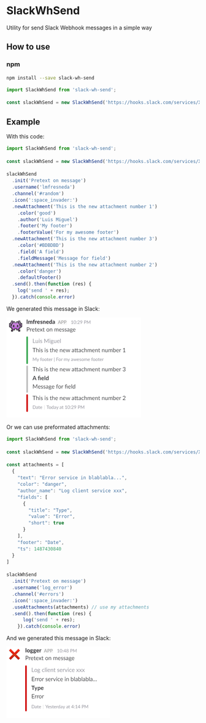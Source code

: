 # SlackWhSend

Utility for send Slack Webhook messages in a simple way

## How to use

### npm

```bash
npm install --save slack-wh-send
```

```js
import SlackWhSend from 'slack-wh-send';

const slackWhSend = new SlackWhSend('https://hooks.slack.com/services/XXXXXXXXX/YYYYYYYYY/ZZZZZZZZZZZZZZZZZZZZZZZZ');
```

## Example

With this code:

```js
import SlackWhSend from 'slack-wh-send';

const slackWhSend = new SlackWhSend('https://hooks.slack.com/services/XXXXXXXXX/YYYYYYYYY/ZZZZZZZZZZZZZZZZZZZZZZZZ');

slackWhSend
  .init('Pretext on message')
  .username('lmfresneda')
  .channel('#random')
  .icon(':space_invader:')
  .newAttachment('This is the new attachment number 1')
    .color('good')
    .author('Luis Miguel')
    .footer('My footer')
    .footerValue('For my awesome footer')
  .newAttachment('This is the new attachment number 3')
    .color('#BDBDBD')
    .field('A field')
    .fieldMessage('Message for field')
  .newAttachment('This is the new attachment number 2')
    .color('danger')
    .defaultFooter()
  .send().then(function (res) {
    log('send ' + res);
  }).catch(console.error)
```

We generated this message in Slack:

![](./doc/example-msg.png)

Or we can use preformated attachments:

```js
import SlackWhSend from 'slack-wh-send';

const slackWhSend = new SlackWhSend('https://hooks.slack.com/services/XXXXXXXXX/YYYYYYYYY/ZZZZZZZZZZZZZZZZZZZZZZZZ');

const attachments = [
  {             
    "text": "Error service in blablabla...",  	      
    "color": "danger",             
    "author_name": "Log client service xxx",                        
    "fields": [                 
      {                     
        "title": "Type",                    
        "value": "Error",                     
        "short": true                 
      }             
    ],             
    "footer": "Date",             
    "ts": 1487430840
  }   
] 

slackWhSend
  .init('Pretext on message')
  .username('log_error')
  .channel('#errors')
  .icon(':space_invader:')
  .useAttachments(attachments) // use my attachments
  .send().then(function (res) {
      log('send ' + res);
    }).catch(console.error)
```

And we generated this message in Slack:

![](./doc/example-msg-2.png)
